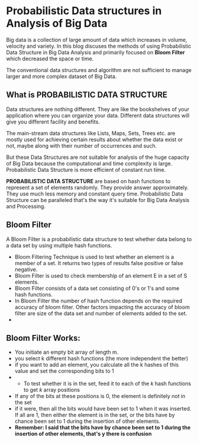 
# Probabilistic Data structures in Analysis of Big Data
Big data is a collection of large amount of data which increases in volume, velocity and variety. In this blog discuses the methods of using Probabilistic Data Structure in Big Data Analysis and primarily focused on **Bloom Filter** which decreased the space or time.

The conventional data structures and algorithm are not sufficient to manage larger and more complex dataset of Big Data.

## What is PROBABILISTIC DATA STRUCTURE
Data structures are nothing different. They are like the bookshelves of your application where you can organize your data. Different data structures will give you different facility and benefits. 

The main-stream data structures like Lists, Maps, Sets, Trees etc. are mostly used for achieving certain results about whether the data exist or not, maybe along with their number of occurrences and such.

But these Data Structures are not suitable for analysis of the huge capacity of Big Data because the computational and time complexity is large. Probabilistic Data Structure is more efficient of constant run time.

**PROBABILISTIC DATA STRUCTURE**  are based on hash functions to represent a set of elements randomly. They provide answer approximately. They use much less memory and constant query time. Probabilistic Data Structure can be paralleled that's the way it's  suitable for Big Data Analysis and Processing.

## Bloom Filter
A Bloom Filter is a probabilistic data structure to test whether data belong to a data set by using multiple hash functions. 

 - Bloom Filtering Technique is used to test whether an element is a member of a set. It returns two types of results false positive or false negative.
 - Bloom Filter is used to check membership of an element E in a set of S elements.
 - Bloom Filter consists of a data set consisting of 0's or 1's and some
   hash functions.
 - In Bloom Filter the number of hash function depends on the required accuracy of bloom filter. Other factors impacting the accuracy of bloom filter are size of the data set and number of elements added to the set.
 - 

## Bloom Filter Works:

 - You initiate an empty bit array of length m.
 - you select k different hash functions (the more independent the better)
 - if you want to add an element, you calculate all the k hashes of this value and set the corresponding bits to 1
 - -   To test whether it is in the set, feed it to each of the  _k_  hash functions to get  _k_  array positions
-   If any of the bits at these positions is 0, the element is definitely not in the set
-   if it were, then all the bits would have been set to 1 when it was inserted. If all are 1, then either the element is in the set, or the bits have by chance been set to 1 during the insertion of other elements.
-   **Remember: I said that the bits have by chance been set to 1 during the insertion of other elements, that's y there is confusion**

   

 

<!--stackedit_data:
eyJoaXN0b3J5IjpbLTQ3MDg5MTUyMywtNDIyMzE4OTk0LC0zMj
QyODA3MzAsLTIxMTQ1MDA0ODMsLTIxMjI0NjU3ODEsNDU4ODkw
MDEzLC0xNjU2ODc3MDEwLDExODM0NTIzNDgsLTE4OTU5ODk1NT
EsMjExNzgxMjg4MSwxNTA1MjcwMjk2LC0xOTY4NjcxNzMsLTYz
NzMzNjAwNiwtODIyODE4MjQwLC0yMDczMzU0Njc4LDEyNTc5MT
M3NjgsLTczNDI2MzE5MywxNzE3MjE5Nzc0LC05Mzk3MzYxNTgs
LTEwMDk2NDUwMTNdfQ==
-->